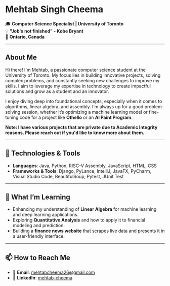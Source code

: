 # Mehtab Singh Cheema

🎓 **Computer Science Specialist | University of Toronto**  
💡 **"Job's not finished" - Kobe Bryant**  
📍 **Ontario, Canada**

---

## About Me

Hi there! I'm Mehtab, a passionate computer science student at the University of Toronto. My focus lies in building innovative projects, solving complex problems, and constantly seeking new challenges to improve my skills. I aim to leverage my expertise in technology to create impactful solutions and grow as a student and an innovator.

I enjoy diving deep into foundational concepts, especially when it comes to algorithms, linear algebra, and assembly. I’m always up for a good problem-solving session, whether it’s optimizing a machine learning model or fine-tuning code for a project like **Othello** or an **AI Paint Program**.

**Note: I have various projects that are private due to Academic Integrity reasons. Please reach out if you'd like to know more about them.**

---

## 🔧 Technologies & Tools

- **Languages**: Java, Python, RISC-V Assembly, JavaScript, HTML, CSS
- **Frameworks & Tools**: Django, PyLance, IntelliJ, JavaFX, PyCharm, Visual Studio Code, BeautifulSoup, Pytest, JUnit Test
---

## 🌱 What I’m Learning

- Enhancing my understanding of **Linear Algebra** for machine learning and deep learning applications.
- Exploring **Quantitative Analysis** and how to apply it to financial modeling and prediction.
- Building a **finance news website** that scrapes live data and presents it in a user-friendly interface.

---

## 📫 How to Reach Me

- 📧 **Email**: [mehtabcheema26@gmail.com](mailto:mehtabcheema26@gmail.com)
- 🔗 **LinkedIn**: [mehtab-cheema](https://www.linkedin.com/in/cheemamehtab)
